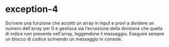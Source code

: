 # exception-4
Scrivere una funzione che accetti un array in input e provi a dividere un numero dell'array per 0
e gestisca sia l'eccezione della divisione che quella di indice non presente nell'array,
leggendone il messaggio. Eseguire sempre un blocco di codice scrivendo un messaggio in console.